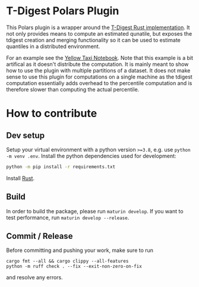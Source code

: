 # T-Digest Polars Plugin

This Polars plugin is a wrapper around the [T-Digest Rust implementation](https://docs.rs/tdigest/latest/tdigest/). It not only provides means to compute an estimated qunatile, but exposes the tdigest creation and merging functionality so it can be used to estimate quantiles in a distributed environment.

For an example see the [Yellow Taxi Notebook](./tdigest_yellow_taxi.ipynb). Note that this example is a bit artifical as it doesn't distribute the computation. It is mainly meant to show how to use the plugin with multiple partitions of a dataset. It does not make sense to use this plugin for computations on a single machine as the tdigest computation essentially adds overhead to the percentile computation and is therefore slower than computing the actual percentile.

# How to contribute

## Dev setup

Setup your virtual environment with a python version `>=3.8`, e.g. use `python -m venv .env`.
Install the python dependencies used for development:
```bash
python -m pip install -r requirements.txt
```

Install [Rust](https://rustup.rs/).

## Build

In order to build the package, please run `maturin develop`. If you want to test performance, run `maturin develop --release`. 

## Commit / Release

Before committing and pushing your work, make sure to run

```
cargo fmt --all && cargo clippy --all-features
python -m ruff check . --fix --exit-non-zero-on-fix
```

and resolve any errors.